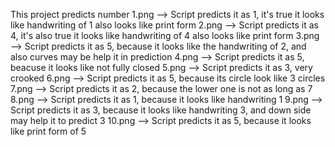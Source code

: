 This project predicts number
1.png --> Script predicts it as 1, it's true it looks like handwriting of 1 also looks like print form
2.png --> Script predicts it as 4, it's also true  it looks like handwriting of 4 also looks like print form
3.png --> Script predicts it as 5, because it looks like the handwriting of 2, and also curves may be help it in prediction
4.png --> Script predicts it as 5, beacuse it looks like not fully closed
5.png --> Script predicts it as 3, very crooked
6.png --> Script predicts it as 5, because its circle look like 3 circles
7.png --> Script predicts it as 2, because  the lower one is not as long as 7
8.png --> Script predicts it as 1, because it looks like handwriting 1
9.png --> Script predicts it as 3, because it looks like handwriting 3, and down side may help it to predict 3
10.png --> Script predicts it as 5, because it looks like print form of 5
